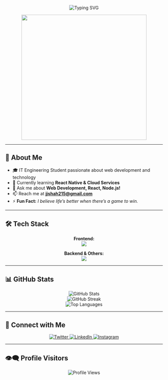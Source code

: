 <!-- Banner Typing GIF -->
<p align="center">
  <img src="https://readme-typing-svg.herokuapp.com?font=Fira+Code&weight=500&size=28&pause=1000&center=true&vCenter=true&width=900&lines=Hi+%F0%9F%91%8B%2C+I'm+Jigar+Shah!;IT+Engineer+%7C+Web+Developer+%7C+Sports+Enthusiast" alt="Typing SVG" />
</p>

<!-- Coding GIF -->
<p align="center">
  <img src="https://media.giphy.com/media/qgQUggAC3Pfv687qPC/giphy.gif" width="400" />
</p>

---

## 👋 About Me

- 🎓 IT Engineering Student passionate about web development and technology  
- 🌱 Currently learning **React Native & Cloud Services**  
- 💬 Ask me about **Web Development, React, Node.js!**  
- 📫 Reach me at **jjshah215@gmail.com**  
- ⚡ **Fun Fact:** *I believe life’s better when there’s a game to win.*

---

## 🛠️ Tech Stack  

<p align="center">
  <b>Frontend:</b><br>
  <img src="https://skillicons.dev/icons?i=html,css,bootstrap,tailwind,js,react" />
</p>

<p align="center">
  <b>Backend & Others:</b><br>
  <img src="https://skillicons.dev/icons?i=nodejs,express,php,python,java,mongodb,mysql,firebase,flutter,git,github" />
</p>

---

## 📊 GitHub Stats  

<p align="center">
  <img src="https://github-readme-stats.vercel.app/api?username=jigarshah45&show_icons=true&theme=radical" alt="GitHub Stats" />
  <br>
  <img src="https://github-readme-streak-stats.herokuapp.com/?user=jigarshah45&theme=radical" alt="GitHub Streak" />
  <br>
  <img src="https://github-readme-stats.vercel.app/api/top-langs?username=jigarshah45&show_icons=true&locale=en&layout=compact&theme=radical" alt="Top Languages" />
</p>

---

## 📱 Connect with Me  

<p align="center">
  <a href="https://twitter.com/jigarshah_21" target="_blank">
    <img src="https://img.shields.io/badge/-Twitter-blue?style=for-the-badge&logo=twitter" alt="Twitter"/>
  </a>
  <a href="https://linkedin.com/in/jigar-shah-5a892a371" target="_blank">
    <img src="https://img.shields.io/badge/-LinkedIn-blue?style=for-the-badge&logo=linkedin" alt="LinkedIn"/>
  </a>
  <a href="https://instagram.com/jigarrrr_21" target="_blank">
    <img src="https://img.shields.io/badge/-Instagram-E4405F?style=for-the-badge&logo=instagram&logoColor=white" alt="Instagram"/>
  </a>
</p>

---

## 👁️‍🗨️ Profile Visitors  

<p align="center">
  <img src="https://komarev.com/ghpvc/?username=JigarShah45&label=Profile%20views&color=blueviolet&style=flat" alt="Profile Views" />
</p>
